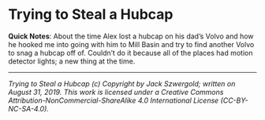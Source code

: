 # Trying to Steal a Hubcap

**Quick Notes**: About the time Alex lost a hubcap on his dad’s Volvo and how he hooked me into going with him to Mill Basin and try to find another Volvo to snag a hubcap off of. Couldn’t do it because all of the places had motion detector lights; a new thing at the time.

***

*Trying to Steal a Hubcap (c) Copyright by Jack Szwergold; written on August 31, 2019. This work is licensed under a Creative Commons Attribution-NonCommercial-ShareAlike 4.0 International License (CC-BY-NC-SA-4.0).*